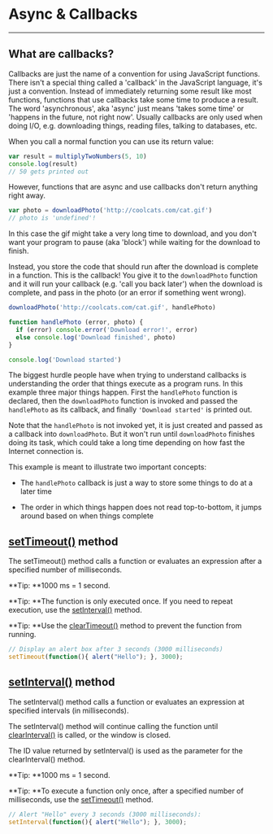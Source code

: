 # Async & Callbacks

---

## What are callbacks?

Callbacks are just the name of a convention for using JavaScript functions. There isn't a special thing called a 'callback' in the JavaScript language, it's just a convention. Instead of immediately returning some result like most functions, functions that use callbacks take some time to produce a result. The word 'asynchronous', aka 'async' just means 'takes some time' or 'happens in the future, not right now'. Usually callbacks are only used when doing I/O, e.g. downloading things, reading files, talking to databases, etc.

When you call a normal function you can use its return value:

```js
var result = multiplyTwoNumbers(5, 10)
console.log(result)
// 50 gets printed out
```

However, functions that are async and use callbacks don't return anything right away.

```js
var photo = downloadPhoto('http://coolcats.com/cat.gif')
// photo is 'undefined'!
```

In this case the gif might take a very long time to download, and you don't want your program to pause \(aka 'block'\) while waiting for the download to finish.

Instead, you store the code that should run after the download is complete in a function. This is the callback! You give it to the `downloadPhoto` function and it will run your callback \(e.g. 'call you back later'\) when the download is complete, and pass in the photo \(or an error if something went wrong\).

```js
downloadPhoto('http://coolcats.com/cat.gif', handlePhoto)

function handlePhoto (error, photo) {
  if (error) console.error('Download error!', error)
  else console.log('Download finished', photo)
}

console.log('Download started')
```

The biggest hurdle people have when trying to understand callbacks is understanding the order that things execute as a program runs. In this example three major things happen. First the `handlePhoto` function is declared, then the `downloadPhoto` function is invoked and passed the `handlePhoto` as its callback, and finally `'Download started'` is printed out.

Note that the `handlePhoto` is not invoked yet, it is just created and passed as a callback into `downloadPhoto`. But it won't run until `downloadPhoto` finishes doing its task, which could take a long time depending on how fast the Internet connection is.

This example is meant to illustrate two important concepts:

* The `handlePhoto` callback is just a way to store some things to do at a later time

* The order in which things happen does not read top-to-bottom, it jumps around based on when things complete

## [setTimeout\(\)](https://developer.mozilla.org/en-US/docs/Web/API/WindowOrWorkerGlobalScope/setTimeout) method

The setTimeout\(\) method calls a function or evaluates an expression after a specified number of milliseconds.

**Tip: **1000 ms = 1 second.

**Tip: **The function is only executed once. If you need to repeat execution, use the [setInterval\(\)](https://developer.mozilla.org/en-US/docs/Web/API/WindowOrWorkerGlobalScope/setInterval) method.

**Tip: **Use the [clearTimeout\(\)](https://developer.mozilla.org/en-US/docs/Web/API/WindowOrWorkerGlobalScope/clearTimeout) method to prevent the function from running.

```js
// Display an alert box after 3 seconds (3000 milliseconds)
setTimeout(function(){ alert("Hello"); }, 3000);
```

## [setInterval\(\)](https://developer.mozilla.org/en-US/docs/Web/API/WindowOrWorkerGlobalScope/setInterval) method

The setInterval\(\) method calls a function or evaluates an expression at specified intervals \(in milliseconds\).

The setInterval\(\) method will continue calling the function until [clearInterval\(\)](https://developer.mozilla.org/en-US/docs/Web/API/WindowOrWorkerGlobalScope/clearInterval) is called, or the window is closed.

The ID value returned by setInterval\(\) is used as the parameter for the clearInterval\(\) method.

**Tip: **1000 ms = 1 second.

**Tip: **To execute a function only once, after a specified number of milliseconds, use the [setTimeout\(\)](https://developer.mozilla.org/en-US/docs/Web/API/WindowOrWorkerGlobalScope/setTimeout) method.

```js
// Alert "Hello" every 3 seconds (3000 milliseconds):
setInterval(function(){ alert("Hello"); }, 3000);
```




